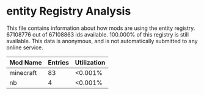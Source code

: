 # entity Registry Analysis

This file contains information about how mods are using the entity registry.
67108776 out of 67108863 ids available. 100.000% of this registry is still
available. This data is anonymous, and is not automatically submitted to any
online service.


| Mod Name  | Entries | Utilization |
|-----------|---------|-------------|
| minecraft | 83      | <0.001%     |
| nb        | 4       | <0.001%     |
